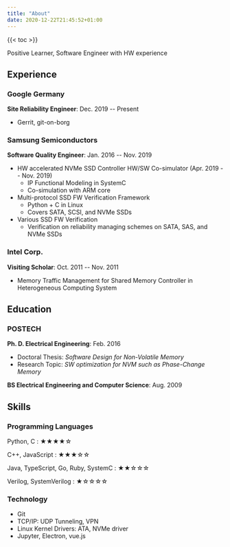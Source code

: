 ```yaml
---
title: "About"
date: 2020-12-22T21:45:52+01:00
---
```


{{< toc >}}

Positive Learner, Software Engineer with HW experience

## Experience

### Google Germany

__Site Reliability Engineer__: Dec. 2019 -- Present
  * Gerrit, git-on-borg

### Samsung Semiconductors

__Software Quality Engineer__: Jan. 2016 -- Nov. 2019
  * HW accelerated NVMe SSD Controller HW/SW Co-simulator (Apr. 2019 -- Nov. 2019)
    - IP Functional Modeling in SystemC
    - Co-simulation with ARM core
  * Multi-protocol SSD FW Verification Framework
    - Python + C in Linux
    - Covers SATA, SCSI, and NVMe SSDs
  * Various SSD FW Verification
    - Verification on reliability managing schemes on SATA, SAS, and NVMe SSDs

### Intel Corp.

__Visiting Scholar__: Oct. 2011 -- Nov. 2011
  * Memory Traffic Management for Shared Memory Controller in Heterogeneous Computing System

## Education

### POSTECH

__Ph. D. Electrical Engineering__: Feb. 2016
  * Doctoral Thesis: _Software Design for Non-Volatile Memory_
  * Research Topic: _SW optimization for NVM such as Phase-Change Memory_

__BS Electrical Engineering and Computer Science__: Aug. 2009

## Skills

### Programming Languages

Python, C
: ★★★★☆

C++, JavaScript
: ★★★☆☆

Java, TypeScript, Go, Ruby, SystemC
: ★★☆☆☆

Verilog, SystemVerilog
: ★☆☆☆☆

### Technology

* Git
* TCP/IP: UDP Tunneling, VPN
* Linux Kernel Drivers: ATA, NVMe driver
* Jupyter, Electron, vue.js

